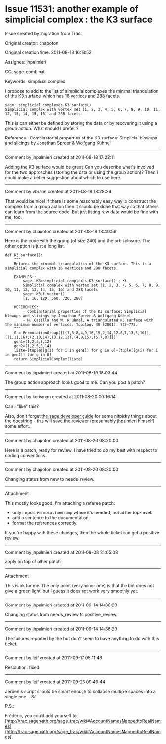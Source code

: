 # Issue 11531: another example of simplicial complex : the K3 surface

Issue created by migration from Trac.

Original creator: chapoton

Original creation time: 2011-08-18 16:18:52

Assignee: jhpalmieri

CC:  sage-combinat

Keywords: simplicial complex

I propose to add to the list of simplicial complexes the minimal triangulation of the K3 surface, which has 16 vertices and 288 facets.


```
sage: simplicial_complexes.K3_surface()
Simplicial complex with vertex set (1, 2, 3, 4, 5, 6, 7, 8, 9, 10, 11, 12, 13, 14, 15, 16) and 288 facets
```


This is can either be defined by storing the data or by recovering it using a group action. What should I prefer ?

Reference : Combinatorial properties of the K3 surface:
Simplicial blowups and slicings by Jonathan Spreer & Wolfgang Kühnel


---

Comment by jhpalmieri created at 2011-08-18 17:22:11

Adding the K3 surface would be great.  Can you describe what's involved for the two approaches (storing the data or using the group action)?  Then I could make a better suggestion about which to use here.


---

Comment by vbraun created at 2011-08-18 18:28:24

That would be nice! If there is some reasonably easy way to construct the complex from a group action then it should be done that way so that others can learn from the source code. But just listing raw data would be fine with me, too.


---

Comment by chapoton created at 2011-08-18 18:40:59

Here is the code with the group (of size 240) and the orbit closure. The other option is just a long list.


```
def K3_surface():
    """
    Returns the minimal triangulation of the K3 surface. This is a simplicial complex with 16 vertices and 288 facets.

    EXAMPLES::
        sage: K3=simplicial_complexes.K3_surface() ; K3
        Simplicial complex with vertex set (1, 2, 3, 4, 5, 6, 7, 8, 9, 10, 11, 12, 13, 14, 15, 16) and 288 facets
        sage: K3.f_vector()
        [1, 16, 120, 560, 720, 288]

    REFERENCES:
        - Combinatorial properties of the K3 surface: Simplicial blowups and slicings by Jonathan Spreer & Wolfgang Kühnel
        - M. Casella and W. K¨uhnel, A triangulated K3 surface with the minimum number of vertices, Topology 40 (2001), 753–772.
    """
    G = PermutationGroup([[(1,3,8,4,9,16,15,2,14,12,6,7,13,5,10)],[(1,11,16),(2,10,14),(3,12,13),(4,9,15),(5,7,8)]])
    gen1=(1,2,3,8,12)      
    gen2=(1,2,5,8,14)
    liste=[tuple([g(i) for i in gen1]) for g in G]+[tuple([g(i) for i in gen2]) for g in G]
    return SimplicialComplex(liste)
```



---

Comment by jhpalmieri created at 2011-08-19 18:03:44

The group action approach looks good to me.  Can you post a patch?


---

Comment by kcrisman created at 2011-08-20 00:16:14

Can I "like" this?  

Also, don't forget [the sage developer guide](http://www.sagemath.org/doc/developer/conventions.html#documentation-strings) for some nitpicky things about the docstring - this will save the reviewer (presumably jhpalmieri himself) some effort.


---

Comment by chapoton created at 2011-08-20 08:20:00

Here is a patch, ready for review. I have tried to do my best with respect to coding conventions.


---

Comment by chapoton created at 2011-08-20 08:20:00

Changing status from new to needs_review.


---

Attachment

This mostly looks good.  I'm attaching a referee patch:

 - only import `PermutationGroup` where it's needed, not at the top-level.
 - add a sentence to the documentation.
 - format the references correctly.

If you're happy with these changes, then the whole ticket can get a positive review.


---

Comment by jhpalmieri created at 2011-09-08 21:05:08

apply on top of other patch


---

Attachment

This is ok for me. The only point (very minor one) is that the bot does not give a green light, but I guess it does not work very smoothly yet.


---

Comment by jhpalmieri created at 2011-09-14 14:36:29

Changing status from needs_review to positive_review.


---

Comment by jhpalmieri created at 2011-09-14 14:36:29

The failures reported by the bot don't seem to have anything to do with this ticket.


---

Comment by leif created at 2011-09-17 05:11:46

Resolution: fixed


---

Comment by leif created at 2011-09-23 09:49:44

Jeroen's script should be smart enough to collapse multiple spaces into a single one... 8/

P.S.:

Frédéric, you could add yourself to [http://trac.sagemath.org/sage_trac/wiki#AccountNamesMappedtoRealNames](http://trac.sagemath.org/sage_trac/wiki#AccountNamesMappedtoRealNames).
